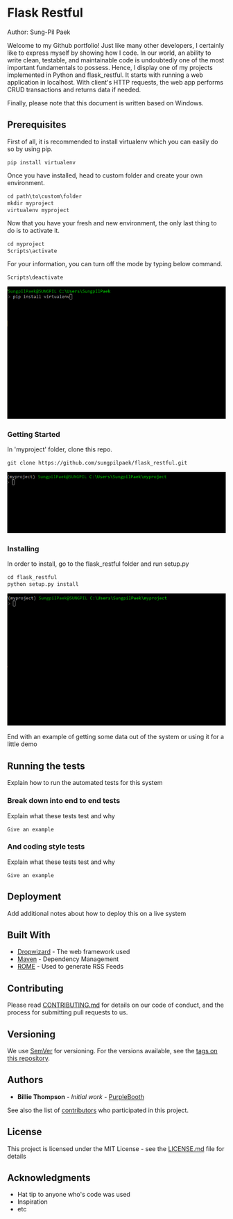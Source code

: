 # Flask Restful

Author: Sung-Pil Paek

Welcome to my Github portfolio! Just like many other developers, I certainly like to express myself by showing how I code. In our world, an ability to write clean, testable, and maintainable code is undoubtedly one of the most important fundamentals to possess. Hence, I display one of my projects implemented in Python and flask_restful. It starts with running a web application in localhost. With client's HTTP requests, the web app performs CRUD transactions and returns data if needed.

Finally, please note that this document is written based on Windows.

## Prerequisites

First of all, it is recommended to install virtualenv which you can easily do so by using pip.
```
pip install virtualenv
```
Once you have installed, head to custom folder and create your own environment.
```
cd path\to\custom\folder
mkdir myproject
virtualenv myproject
```
Now that you have your fresh and new environment, the only last thing to do is to activate it.
```
cd myproject
Scripts\activate
```
For your information, you can turn off the mode by typing below command.
```
Scripts\deactivate
```
![Pip Install](https://github.com/sungpilpaek/flask_restful/blob/master/img/pip_install.gif)

### Getting Started

In 'myproject' folder, clone this repo.
```
git clone https://github.com/sungpilpaek/flask_restful.git
```
![Git Clone](https://github.com/sungpilpaek/flask_restful/blob/master/img/git_clone.gif)

### Installing

In order to install, go to the flask_restful folder and run setup.py
```
cd flask_restful
python setup.py install
```
![Setup Py](https://github.com/sungpilpaek/flask_restful/blob/master/img/setup_py.gif)

End with an example of getting some data out of the system or using it for a little demo

## Running the tests

Explain how to run the automated tests for this system

### Break down into end to end tests

Explain what these tests test and why

```
Give an example
```

### And coding style tests

Explain what these tests test and why

```
Give an example
```

## Deployment

Add additional notes about how to deploy this on a live system

## Built With

* [Dropwizard](http://www.dropwizard.io/1.0.2/docs/) - The web framework used
* [Maven](https://maven.apache.org/) - Dependency Management
* [ROME](https://rometools.github.io/rome/) - Used to generate RSS Feeds

## Contributing

Please read [CONTRIBUTING.md](https://gist.github.com/PurpleBooth/b24679402957c63ec426) for details on our code of conduct, and the process for submitting pull requests to us.

## Versioning

We use [SemVer](http://semver.org/) for versioning. For the versions available, see the [tags on this repository](https://github.com/your/project/tags). 

## Authors

* **Billie Thompson** - *Initial work* - [PurpleBooth](https://github.com/PurpleBooth)

See also the list of [contributors](https://github.com/your/project/contributors) who participated in this project.

## License

This project is licensed under the MIT License - see the [LICENSE.md](LICENSE.md) file for details

## Acknowledgments

* Hat tip to anyone who's code was used
* Inspiration
* etc

